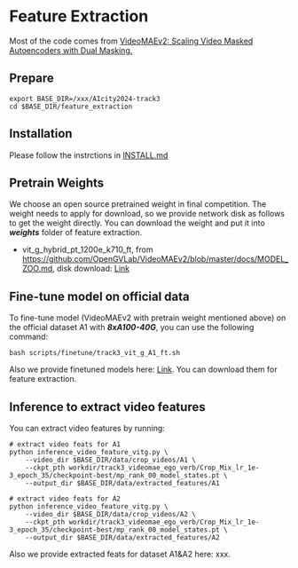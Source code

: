 # Feature Extraction
Most of the code comes from [VideoMAEv2: Scaling Video Masked Autoencoders with Dual Masking.](https://github.com/OpenGVLab/VideoMAEv2/tree/master)

## Prepare
```
export BASE_DIR=/xxx/AIcity2024-track3
cd $BASE_DIR/feature_extraction
```

## Installation
Please follow the instrctions in [INSTALL.md](../feature_extraction/docs/INSTALL.md)

## Pretrain Weights
We choose an open source pretrained weight in final competition. The weight needs to apply for download, so we provide network disk as follows to get the weight directly. You can download the weight and put it into *__weights__* folder of feature extraction.
    
* vit_g_hybrid_pt_1200e_k710_ft, from https://github.com/OpenGVLab/VideoMAEv2/blob/master/docs/MODEL_ZOO.md, disk download: [Link](https://drive.google.com/drive/folders/1y19_yF-mDi_SoHmPVYF0mfKepLcXufwB?usp=sharing)

## Fine-tune model on official data
To fine-tune model (VideoMAEv2 with pretrain weight mentioned above) on the official dataset A1 with *__8xA100-40G__*, you can use the following command:

```
bash scripts/finetune/track3_vit_g_A1_ft.sh
``` 

Also we provide finetuned models here: [Link](https://drive.google.com/drive/folders/1y19_yF-mDi_SoHmPVYF0mfKepLcXufwB?usp=sharing). You can download them for feature extraction.

## Inference to extract video features
You can extract video features by running:
```
# extract video feats for A1
python inference_video_feature_vitg.py \
    --video_dir $BASE_DIR/data/crop_videos/A1 \
    --ckpt_pth workdir/track3_videomae_ego_verb/Crop_Mix_lr_1e-3_epoch_35/checkpoint-best/mp_rank_00_model_states.pt \
    --output_dir $BASE_DIR/data/extracted_features/A1

# extract video feats for A2
python inference_video_feature_vitg.py \
    --video_dir $BASE_DIR/data/crop_videos/A2 \
    --ckpt_pth workdir/track3_videomae_ego_verb/Crop_Mix_lr_1e-3_epoch_35/checkpoint-best/mp_rank_00_model_states.pt \
    --output_dir $BASE_DIR/data/extracted_features/A2
```

Also we provide extracted feats for dataset A1&A2 here: xxx.

